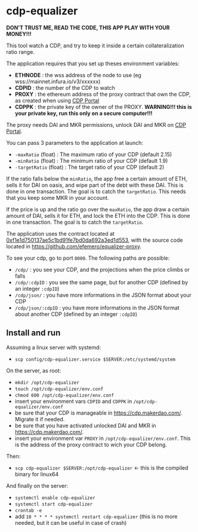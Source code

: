 # cdp-equalizer

__DON'T TRUST ME, READ THE CODE, THIS APP PLAY WITH YOUR MONEY!!!__

This tool watch a CDP, and try to keep it inside a certain collateralization ratio range.

The application requires that you set up theses environment variables:

- __ETHNODE__ : the wss address of the node to use (eg wss://mainnet.infura.io/v3/xxxxxx)
- __CDPID__ : the number of the CDP to watch
- __PROXY__ : the ethereum address of the proxy contract that own the CDP, as created when using [CDP Portal](https://cdp.makerdao.com/)
- __CDPPK__ : the private key of the owner of the PROXY.
__WARNING!!! this is your private key, run this only on a secure computer!!!__

The proxy needs DAI and MKR permissions, unlock DAI and MKR on [CDP Portal](https://cdp.makerdao.com/).

You can pass 3 parameters to the application at launch:

- `-maxRatio` (float) : The maximum ratio of your CDP (default 2.15)
- `-minRatio` (float) : The minimum ratio of your CDP (default 1.9)
- `-targetRatio` (float) : The target ratio of your CDP (default 2)

If the ratio falls below the `minRatio`, 
the app free a certain amount of ETH, 
sells it for DAI on oasis, and wipe part of the debt with these DAI. 
This is done in one transaction.
The goal is to catch the `targetRatio`.
This needs that you keep some MKR in your account.

If the price is up and the ratio go over the `maxRatio`,
the app draw a certain amount of DAI, sells it for ETH, 
and lock the ETH into the CDP.
This is done in one transaction.
The goal is to catch the `targetRatio`.

The application uses the contract located at [0xf1e1d750137ae5c1bd91fe7bd0da692a3ed1d553](https://etherscan.io/address/0xf1e1d750137ae5c1bd91fe7bd0da692a3ed1d553), with the source code located in <https://github.com/efemero/equalizer-proxy>.

To see your cdp, go to port `8000`. The following paths are possible:

- `/cdp/` : you see your CDP, and the projections when the price climbs or falls
- `/cdp/:cdpID` : you see the same page, but for another CDP (defined by an integer `:cdpID`)
- `/cdp/json/` : you have more informations in the JSON format about your CDP
- `/cdp/json/:cdpID` : you have more informations in the JSON format about another CDP (defined by an integer `:cdpID`)

## Install and run

Assuming a linux server with systemd:

- `scp config/cdp-equalizer.service $SERVER:/etc/systemd/system`

On the server, as root:

- `mkdir /opt/cdp-equalizer`
- `touch /opt/cdp-equalizer/env.conf`
- `chmod 600 /opt/cdp-equalizer/env.conf`
- insert your environment vars `CDPID` and `CDPPK` in `/opt/cdp-equalizer/env.conf`
- be sure that your CDP is manageable in <https://cdp.makerdao.com/>. Migrate it if needed.
- be sure that you have activated unlocked DAI and MKR in <https://cdp.makerdao.com/>.
- insert your environment var `PROXY` in `/opt/cdp-equalizer/env.conf`. This is the address of the proxy contract to wich your CDP belong.

Then:

- `scp cdp-equalizer $SERVER:/opt/cdp-equalizer` <- this is the compiled binary for linux64

And finally on the server:

- `systemctl enable cdp-equalizer`
- `systemctl start cdp-equalizer`
- `crontab -e`
- add `10 * * * * systemctl restart cdp-equalizer` (this is no more needed, but it can be useful in case of crash)

